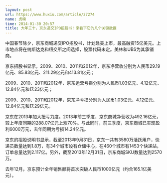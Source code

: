 ```yaml
---
layout: post
url: https://www.huxiu.com/article/27274
name: 虎嗅
time: 2014-01-30 20:57
title: 大年三十，京东递交IPO招股书！来看下它的几个关键数据
---
```

中国春节除夕，京东商城递交IPO招股书，计划赴美上市，最高融资15亿美元。上市地点将在纳斯达克和纽交所之间选择，股票代码未定。美林和UBS为其承销商。

京东招股书显示，2009、2010、2011和2012年，京东净营收分别为人民币29.19亿元、85.83亿元、211.29亿元和413.81亿元；

2009、2010、2011和2012年，京东运营亏损分别为人民币1.03亿元、4.12亿元、12.84亿元和17.23亿元；

2009、2010、2011和2012年，京东净亏损分别为人民币1.03亿元、4.12亿元、12.84亿元和17.29亿元。

京东在2013年加大扭亏力度。2013年前三季度，京东商城净营收为492.16亿元，较上年度同期的288.07亿元上涨70%。与此同时，前三季度，京东商城已实现盈利6000万元，去年同期为亏损14.24亿元。

京东的招股说明书显示，截至2013年9月31日，京东一共有3580万活跃用户，快递员数量达到1.8万，有34个城市设有仓储中心，在460个城市有1453个快递站，订单总量达到2.117亿。另外，截至2013年12月31日，京东商城SKU数量达到2570万。

去年12月，京东预计全年销售额将首次突破人民币1000亿元（约合165.1亿美元）。

